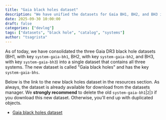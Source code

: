 ```yaml
---
title: "Gaia black holes dataset"
description: "We have unified the datasets for Gaia BH1, BH2, and BH3 into one"
date: 2025-09-30 10:00:00
draft: false
categories: ["devlog"]
tags: ["datasets", "black hole", "catalog", "systems"]
author: "tsagrista"
---
```


As of today, we have consolidated the three Gaia DR3 black hole datasets (BH1, with key `system-gaia-bh1`, BH2, with key `system-gaia-bh2`, and BH3, with key `system-gaia-bh3`) into a single dataset that contains all three systems. The new dataset is called "Gaia black holes" and has the key `system-gaia-bhs`.

Below is the link to the new black holes dataset in the resources section. As always, the dataset is already available for download from the datasets manager. We **strongly recommend** to delete the old `system-gaia-bh1`|`2`|`3` if you download this new dataset. Otherwise, you'll end up with duplicated objects.

- [Gaia black holes dataset](/resources/datasets/#system-gaia-bhs)
